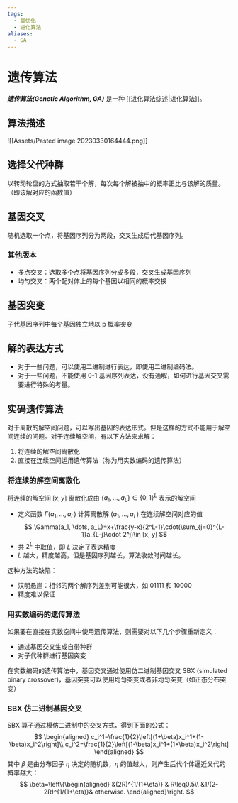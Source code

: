 ```yaml
---
tags:
  - 最优化
  - 进化算法
aliases:
  - GA
---
```


# 遗传算法

***遗传算法(Genetic Algorithm, GA)*** 是一种 [[进化算法综述|进化算法]]。

## 算法描述

![[Assets/Pasted image 20230330164444.png]]

## 选择父代种群

以转动轮盘的方式抽取若干个解，每次每个解被抽中的概率正比与该解的质量。（即该解对应的函数值）

## 基因交叉

随机选取一个点，将基因序列分为两段，交叉生成后代基因序列。

### 其他版本

- 多点交叉：选取多个点将基因序列分成多段，交叉生成基因序列
- 均匀交叉：两个配对体上的每个基因以相同的概率交换

## 基因突变

子代基因序列中每个基因独立地以 p 概率突变

## 解的表达方式

- 对于一些问题，可以使用二进制进行表达，即使用二进制编码法。
- 对于一些问题，不能使用 0-1 基因序列表达，没有通解，如何进行基因交叉需要进行特殊的考量。

## 实码遗传算法

对于离散的解空间问题，可以写出基因的表达形式。但是这样的方式不能用于解空间连续的问题。对于连续解空间，有以下方法来求解：

1. 将连续的解空间离散化
2. 直接在连续空间运用遗传算法（称为用实数编码的遗传算法）

### 将连续的解空间离散化

将连续的解空间 $[x, y]$ 离散化成由 $\{a_1,\dots, a_L\}\in\{0, 1\}^L$ 表示的解空间

- 定义函数 $\Gamma(a_1, \dots, a_L)$ 计算离散解 $(a_1, \dots, a_L)$ 在连续解空间对应的值
$$
\Gamma(a_1, \dots, a_L)=x+\frac{y-x}{2^L-1}\cdot(\sum_{j=0}^{L-1}a_{L-j}\cdot 2^j)\in [x, y]
$$
- 共 $2^L$ 中取值，即 $L$ 决定了表达精度
- $L$ 越大，精度越高，但是基因序列越长，算法收敛时间越长。

这种方法的缺陷：
- 汉明悬崖：相邻的两个解序列差别可能很大，如 01111 和 10000
- 精度难以保证

### 用实数编码的遗传算法

如果要在直接在实数空间中使用遗传算法，则需要对以下几个步骤重新定义：
- 通过基因交叉生成自带种群
- 对子代种群进行基因突变

在实数编码的遗传算法中，基因交叉通过使用仿二进制基因交叉 SBX (simulated binary crossover)，基因突变可以使用均匀突变或者非均匀突变（如正态分布突变）

### SBX 仿二进制基因交叉

SBX 算子通过模仿二进制中的交叉方式，得到下面的公式：
$$
\begin{aligned}
c_i^1=\frac{1}{2}\left[(1+\beta)x_i^1+(1-\beta)x_i^2\right]\\
c_i^2=\frac{1}{2}\left[(1-\beta)x_i^1+(1+\beta)x_i^2\right]
\end{aligned}
$$
其中 $\beta$ 是由分布因子 $\eta$ 决定的随机数，$\eta$ 的值越大，则产生后代个体逼近父代的概率越大：
$$
\beta=\left\{\begin{aligned}
&(2R)^{1/(1+\eta)} & R\leq0.5\\
&1/(2-2R)^{1/(1+\eta)}& otherwise.
\end{aligned}\right.
$$
